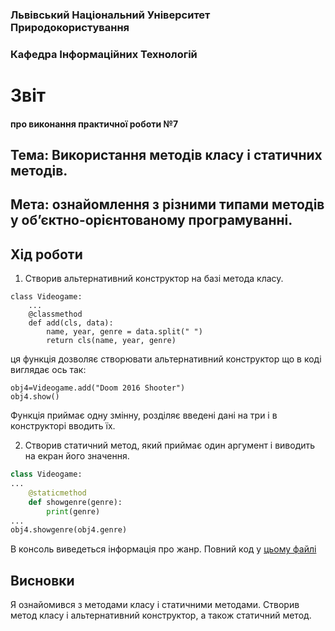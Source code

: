 ### Львівський Національний Університет Природокористування 

### Кафедра Інформаційних Технологій 

# Звіт

#### про виконання практичної роботи №7

## Тема: Використання методів класу і статичних методів.

## Мета: ознайомлення з різними типами методів у об’єктно-орієнтованому програмуванні.

## Хід роботи
1. Створив альтернативний конструктор на базі метода класу. 
```Py
class Videogame:
    ...
    @classmethod
    def add(cls, data):
        name, year, genre = data.split(" ")
        return cls(name, year, genre)
```
ця функція дозволяє створювати альтернативний конструктор що в коді виглядає ось так:
```Py
obj4=Videogame.add("Doom 2016 Shooter")
obj4.show()
```
Функція приймає одну змінну, розділяє введені дані на три і в конструкторі вводить їх.

2. Створив статичний метод, який приймає один аргумент і виводить на екран його значення. 
```Python
class Videogame:
...
    @staticmethod
    def showgenre(genre):
        print(genre)
...
obj4.showgenre(obj4.genre)
```
В консоль виведеться інформація про жанр. Повний код у [цьому файлі](./script.py)
## Висновки
Я ознайомився з методами класу і статичними методами. Створив метод класу і альтернативний конструктор, а також статичний метод.